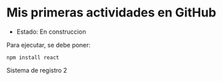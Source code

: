 <h1> Mis primeras actividades en GitHub </h1>

- Estado: En construccion

Para ejecutar, se debe poner:

```npm install react```

Sistema de registro 2
